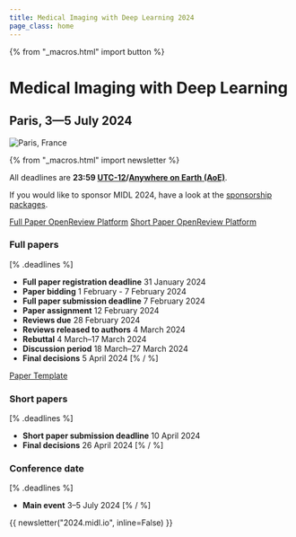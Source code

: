 ```yaml
---
title: Medical Imaging with Deep Learning 2024
page_class: home
---
```

{% from "_macros.html" import button %}
# Medical Imaging with Deep Learning
## Paris, 3—5 July 2024
<p class="primary-photo centered">
    <img alt="Paris, France" src="/images/paris_small.jpeg">
</p>

{% from "_macros.html" import newsletter %}

All deadlines are **23:59 [UTC-12](https://www.timeanddate.com/time/zones/aoe)/[Anywhere on Earth (AoE)](https://en.wikipedia.org/wiki/Anywhere_on_Earth)**.

If you would like to sponsor MIDL 2024, have a look at the [sponsorship packages](/sponsorship-packages.html).

<p class="button">
  <a href="https://openreview.net/group?id=MIDL.io/2024/Conference" target="_blank">Full Paper OpenReview Platform</a>
  <a href="https://openreview.net/group?id=MIDL.io/2024/Short_Papers" target="_blank">Short Paper OpenReview Platform</a>
</p>

### Full papers
[% .deadlines %]
* **Full paper registration deadline** 31 January 2024
* **Paper bidding** 1 February - 7 February 2024
* **Full paper submission deadline** 7 February 2024
* **Paper assignment** 12 February 2024
* **Reviews due** 28 February 2024
* **Reviews released to authors** 4 March 2024
* **Rebuttal** 4 March–17 March 2024
* **Discussion period** 18 March–27 March 2024
* **Final decisions** 5 April 2024
[% / %]

<p class="button">
  <a href="https://github.com/MIDL-Conference/MIDLLatexTemplate" target="_blank">Paper Template</a>
</p>

### Short papers
[% .deadlines %]
* **Short paper submission deadline** 10 April 2024
* **Final decisions** 26 April 2024
[% / %]

### Conference date
[% .deadlines %]
* **Main event** 3–5 July 2024
[% / %]

{{ newsletter("2024.midl.io", inline=False) }}
